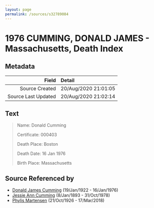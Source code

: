 ```yaml
---
layout: page
permalink: /sources/s32789084
---
```


# 1976 CUMMING, DONALD JAMES - Massachusetts, Death Index

## Metadata
Field | Detail
---:|:---
Source Created | 20/Aug/2020 21:01:05
Source Last Updated | 20/Aug/2020 21:02:14

## Text

> Name: Donald Cumming
>
> Certificate: 000403
>
> Death Place: Boston
>
> Death Date: 16 Jan 1976
>
> Birth Place: Massachusetts
>

## Source Referenced by

* [Donald James Cumming](../people/@42110198@-donald-james-cumming-b1922-1-19-d1976-1-16.md) (19/Jan/1922 - 16/Jan/1976)
* [Jessie Ann Cumming](../people/@66222886@-jessie-ann-cumming-b1893-1-8-d1978-10-31.md) (8/Jan/1893 - 31/Oct/1978)
* [Phylis Martensen](../people/@56344636@-phylis-martensen-b1926-10-21-d2018-3-17.md) (21/Oct/1926 - 17/Mar/2018)
